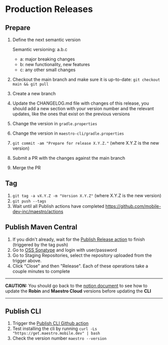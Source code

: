 # Production Releases

## Prepare

1. Define the next semantic version

   Semantic versioning: a.b.c

   - a: major breaking changes
   - b: new functionality, new features
   - c: any other small changes

2. Checkout the main branch and make sure it is up-to-date: `git checkout main && git pull`
3. Create a new branch
4. Update the CHANGELOG.md file with changes of this release, you should add a new section with your version number and the relevant updates, like the ones that exist on the previous versions
5. Change the version in `gradle.properties`
6. Change the version in `maestro-cli/gradle.properties`
7. `git commit -am "Prepare for release X.Y.Z."` (where X.Y.Z is the new version)
8. Submit a PR with the changes against the main branch
9. Merge the PR

## Tag

1. `git tag -a vX.Y.Z -m "Version X.Y.Z"` (where X.Y.Z is the new version)
2. `git push --tags`
3. Wait until all Publish actions have completed https://github.com/mobile-dev-inc/maestro/actions

## Publish Maven Central

1. If you didn't already, wait for the [Publish Release action](https://github.com/mobile-dev-inc/maestro/actions/workflows/publish-release.yml) to finish (triggered by the tag push)
2. Go to [OSS Sonatype](https://s01.oss.sonatype.org/) and login with user/password
3. Go to Staging Repositories, select the repository uploaded from the trigger above.
4. Click "Close" and then "Release". Each of these operations take a couple minutes to complete

____________________________________________________________________________________________________________________________________________________
**CAUTION:** You should go back to the [notion document](https://www.notion.so/Maestro-Release-Run-Book-78159c6f80de4492a6e9e05bb490cf60?pvs=4) to see how to update the **Robin** and **Maestro Cloud** versions before updating the **CLI**
____________________________________________________________________________________________________________________________________________________

## Publish CLI

1. Trigger the [Publish CLI Github action](https://github.com/mobile-dev-inc/maestro/actions/workflows/publish-cli.yml)
2. Test installing the cli by running `curl -Ls "https://get.maestro.mobile.dev" | bash`
3. Check the version number `maestro --version`

